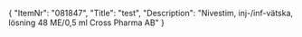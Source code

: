 {
  "ItemNr": "081847",
  "Title": "test",
  "Description": "Nivestim, inj-/inf-vätska, lösning 48 ME/0,5 ml Cross Pharma AB"
}